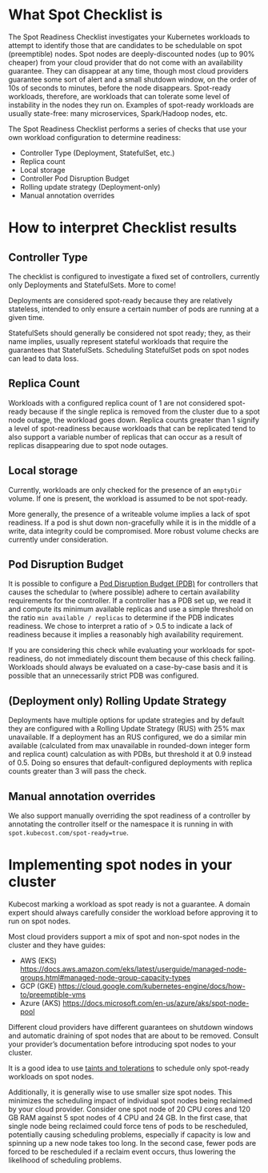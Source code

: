 What Spot Checklist is
======================

The Spot Readiness Checklist investigates your Kubernetes workloads to attempt
to identify those that are candidates to be schedulable on spot (preemptible)
nodes. Spot nodes are deeply-discounted nodes (up to 90% cheaper) from your
cloud provider that do not come with an availability guarantee. They can
disappear at any time, though most cloud providers guarantee some sort of alert
and a small shutdown window, on the order of 10s of seconds to minutes, before
the node disappears. Spot-ready workloads, therefore, are workloads that can
tolerate some level of instability in the nodes they run on. Examples of
spot-ready workloads are usually state-free: many microservices, Spark/Hadoop
nodes, etc.

The Spot Readiness Checklist performs a series of checks that use your own workload
configuration to determine readiness:

- Controller Type (Deployment, StatefulSet, etc.)
- Replica count
- Local storage
- Controller Pod Disruption Budget
- Rolling update strategy (Deployment-only)
- Manual annotation overrides

# How to interpret Checklist results

## Controller Type

The checklist is configured to investigate a fixed set of controllers, currently
only Deployments and StatefulSets. More to come!

Deployments are considered spot-ready because they are relatively stateless,
intended to only ensure a certain number of pods are running at a given time.

StatefulSets should generally be considered not spot ready; they, as their
name implies, usually represent stateful workloads that require the guarantees
that StatefulSets. Scheduling StatefulSet pods on spot nodes can lead to data
loss.


## Replica Count

Workloads with a configured replica count of 1 are not considered spot-ready
because if the single replica is removed from the cluster due to a spot node
outage, the workload goes down. Replica counts greater than 1 signify a level
of spot-readiness because workloads that can be replicated tend to also support
a variable number of replicas that can occur as a result of replicas disappearing
due to spot node outages.


## Local storage

Currently, workloads are only checked for the presence of an `emptyDir` volume. If
one is present, the workload is assumed to be not spot-ready.

More generally, the presence of a writeable volume implies a lack of spot readiness.
If a pod is shut down non-gracefully while it is in the middle of a write, data
integrity could be compromised. More robust volume checks are currently under
consideration.

## Pod Disruption Budget

It is possible to configure a [Pod Disruption Budget (PDB)](https://kubernetes.io/docs/tasks/run-application/configure-pdb/)
for controllers that causes the schedular to (where possible) adhere to certain
availability requirements for the controller. If a controller has a PDB set up,
we read it and compute its minimum available replicas and use a simple threshold
on the ratio `min available / replicas` to determine if the PDB indicates
readiness. We chose to interpret a ratio of > 0.5 to indicate a lack of
readiness because it implies a reasonably high availability requirement.

If you are considering this check while evaluating your workloads for spot-readiness,
do not immediately discount them because of this check failing. Workloads should
always be evaluated on a case-by-case basis and it is possible that an unnecessarily
strict PDB was configured.


## (Deployment only) Rolling Update Strategy

Deployments have multiple options for update strategies and by default they
are configured with a Rolling Update Strategy (RUS) with 25% max unavailable. If
a deployment has an RUS configured, we do a similar min available (calculated from
max unavailable in rounded-down integer form and replica count) calculation as
with PDBs, but threshold it at 0.9 instead of 0.5. Doing so ensures that
default-configured deployments with replica counts greater than 3 will pass the
check.


## Manual annotation overrides

We also support manually overriding the spot readiness of a controller by annotating
the controller itself or the namespace it is running in with
`spot.kubecost.com/spot-ready=true`.


# Implementing spot nodes in your cluster

Kubecost marking a workload as spot ready is not a guarantee. A domain expert should
always carefully consider the workload before approving it to run on spot nodes.

Most cloud providers support a mix of spot and non-spot nodes in the cluster and
they have guides:

- AWS (EKS) <https://docs.aws.amazon.com/eks/latest/userguide/managed-node-groups.html#managed-node-group-capacity-types>
- GCP (GKE) <https://cloud.google.com/kubernetes-engine/docs/how-to/preemptible-vms>
- Azure (AKS) <https://docs.microsoft.com/en-us/azure/aks/spot-node-pool>

Different cloud providers have different guarantees on shutdown windows and automatic
draining of spot nodes that are about to be removed. Consult your provider&rsquo;s
documentation before introducing spot nodes to your cluster.

It is a good idea to use [taints and tolerations](https://kubernetes.io/docs/concepts/scheduling-eviction/taint-and-toleration/) to schedule only spot-ready
workloads on spot nodes.

Additionally, it is generally wise to use smaller size spot nodes. This
minimizes the scheduling impact of individual spot nodes being reclaimed by your
cloud provider. Consider one spot node of 20 CPU cores and 120 GB RAM against 5
spot nodes of 4 CPU and 24 GB. In the first case, that single node being
reclaimed could force tens of pods to be rescheduled, potentially causing
scheduling problems, especially if capacity is low and spinning up a new node
takes too long. In the second case, fewer pods are forced to be rescheduled if a
reclaim event occurs, thus lowering the likelihood of scheduling problems.

